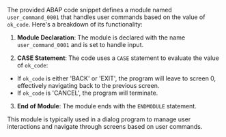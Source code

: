 The provided ABAP code snippet defines a module named `user_command_0001` that handles user commands based on the value of `ok_code`. Here's a breakdown of its functionality:

1. **Module Declaration**: The module is declared with the name `user_command_0001` and is set to handle input.

2. **CASE Statement**: The code uses a `CASE` statement to evaluate the value of `ok_code`:
- If `ok_code` is either 'BACK' or 'EXIT', the program will leave to screen 0, effectively navigating back to the previous screen.
- If `ok_code` is 'CANCEL', the program will terminate.

3. **End of Module**: The module ends with the `ENDMODULE` statement.

This module is typically used in a dialog program to manage user interactions and navigate through screens based on user commands.
